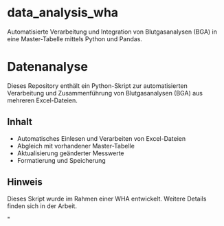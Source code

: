 # data_analysis_wha
Automatisierte Verarbeitung und Integration von Blutgasanalysen (BGA) in eine Master-Tabelle mittels Python und Pandas.

# Datenanalyse

Dieses Repository enthält ein Python-Skript zur automatisierten Verarbeitung und Zusammenführung von Blutgasanalysen (BGA) aus mehreren Excel-Dateien.

## Inhalt

- Automatisches Einlesen und Verarbeiten von Excel-Dateien
- Abgleich mit vorhandener Master-Tabelle
- Aktualisierung geänderter Messwerte
- Formatierung und Speicherung

## Hinweis

Dieses Skript wurde im Rahmen einer WHA entwickelt. Weitere Details finden sich in der Arbeit.

"
